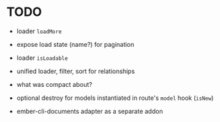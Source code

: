 # TODO

* loader `loadMore`
* expose load state (name?) for pagination
* loader `isLoadable`
* unified loader, filter, sort for relationships

* what was compact about?
* optional destroy for models instantiated in route's `model` hook (`isNew`)
* ember-cli-documents adapter as a separate addon
